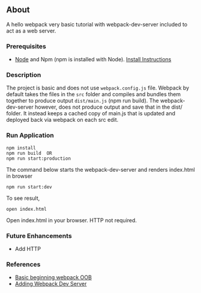 ## About
A hello webpack very basic tutorial with webpack-dev-server included to act as a web server.

### Prerequisites
+ [Node](https://nodejs.org/en/) and Npm (npm is installed with Node). [Install Instructions](https://nodejs.org/en/download/package-manager/)

### Description
 The project is basic and does not use `webpack.config.js` file. Webpack by default takes the files in the `src` folder and compiles and bundles them together to produce output `dist/main.js` (npm run build). The webpack-dev-server however, does not produce output and save that in the dist/ folder. It instead keeps a cached copy of main.js that is updated and deployed back via webpack on each src edit.

### Run Application
````
npm install
npm run build  OR
npm run start:production

````
The command below starts the webpack-dev-server and renders index.html in browser
````
npm run start:dev

````

To see result,

```
open index.html
```

Open index.html in your browser. HTTP not required.

### Future Enhancements
+ Add HTTP

### References
+ [Basic beginning webpack OOB](https://www.youtube.com/watch?v=cQakPE9LqKg)
+ [Adding Webpack Dev Server](https://www.youtube.com/watch?v=vci2x0B81P8&list=PLWkguCWKqN9PIG9hxhQiD2PW0DYhk1gue)
